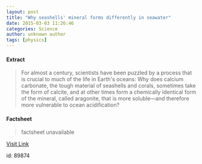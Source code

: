 ```yaml
---
layout: post
title: "Why seashells' mineral forms differently in seawater"
date: 2015-03-03 11:26:46
categories: Science
author: unknown author
tags: [physics]
---
```



#### Extract
>For almost a century, scientists have been puzzled by a process that is crucial to much of the life in Earth's oceans: Why does calcium carbonate, the tough material of seashells and corals, sometimes take the form of calcite, and at other times form a chemically identical form of the mineral, called aragonite, that is more soluble—and therefore more vulnerable to ocean acidification?

#### Factsheet
>factsheet unavailable

[Visit Link](http://phys.org/news344586376.html)

id:   89874
